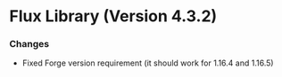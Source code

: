 # Flux Library (Version 4.3.2)

### Changes
- Fixed Forge version requirement (it should work for 1.16.4 and 1.16.5)
